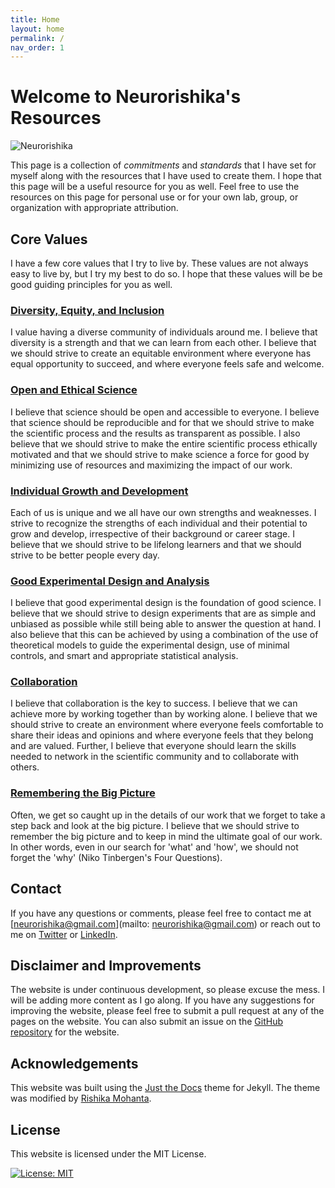 ```yaml
---
title: Home
layout: home
permalink: /
nav_order: 1
---
```


# Welcome to Neurorishika's Resources

![Neurorishika](https://raw.githubusercontent.com/neurorishika/resources/main/assets/images/profilecard.png)

This page is a collection of *commitments* and *standards* that I have set for myself along with the resources that I have used to create them. I hope that this page will be a useful resource for you as well. Feel free to use the resources on this page for personal use or for your own lab, group, or organization with appropriate attribution.

## Core Values

I have a few core values that I try to live by. These values are not always easy to live by, but I try my best to do so. I hope that these values will be be good guiding principles for you as well.

### [Diversity, Equity, and Inclusion](/resources/dei-home)

I value having a diverse community of individuals around me. I believe that diversity is a strength and that we can learn from each other. I believe that we should strive to create an equitable environment where everyone has equal opportunity to succeed, and where everyone feels safe and welcome.

### [Open and Ethical Science](/resources/open-science-home)

I believe that science should be open and accessible to everyone. I believe that science should be reproducible and for that we should strive to make the scientific process and the results as transparent as possible. I also believe that we should strive to make the entire scientific process ethically motivated and that we should strive to make science a force for good by minimizing use of resources and maximizing the impact of our work.

### [Individual Growth and Development](/resources/individual-growth-home)

Each of us is unique and we all have our own strengths and weaknesses. I strive to recognize the strengths of each individual and their potential to grow and develop, irrespective of their background or career stage. I believe that we should strive to be lifelong learners and that we should strive to be better people every day.

### [Good Experimental Design and Analysis](/resources/experimental-design-home)

I believe that good experimental design is the foundation of good science. I believe that we should strive to design experiments that are as simple and unbiased as possible while still being able to answer the question at hand. I also believe that this can be achieved by using a combination of the use of theoretical models to guide the experimental design, use of minimal controls, and smart and appropriate statistical analysis.

### [Collaboration](/resources/collaboration-home)

I believe that collaboration is the key to success. I believe that we can achieve more by working together than by working alone. I believe that we should strive to create an environment where everyone feels comfortable to share their ideas and opinions and where everyone feels that they belong and are valued. Further, I believe that everyone should learn the skills needed to network in the scientific community and to collaborate with others.

### [Remembering the Big Picture](/resources/big-picture-home)

Often, we get so caught up in the details of our work that we forget to take a step back and look at the big picture. I believe that we should strive to remember the big picture and to keep in mind the ultimate goal of our work. In other words, even in our search for 'what' and 'how', we should not forget the 'why' (Niko Tinbergen's Four Questions).

## Contact

If you have any questions or comments, please feel free to contact me at [neurorishika@gmail.com](mailto: neurorishika@gmail.com) or reach out to me on [Twitter](https://twitter.com/neurorishika) or [LinkedIn](https://www.linkedin.com/in/neurorishika/).

## Disclaimer and Improvements

 The website is under continuous development, so please excuse the mess. I will be adding more content as I go along. If you have any suggestions for improving the website, please feel free to submit a pull request at any of the pages on the website. You can also submit an issue on the [GitHub repository](https://github.com/neurorishika/resources) for the website.

## Acknowledgements

This website was built using the [Just the Docs](https://pmarsceill.github.io/just-the-docs/) theme for Jekyll. The theme was modified by [Rishika Mohanta](https://neurorishika.github.io/).

## License

This website is licensed under the MIT License. 

[![License: MIT](https://img.shields.io/badge/License-MIT-yellow.svg)](https://opensource.org/licenses/MIT)